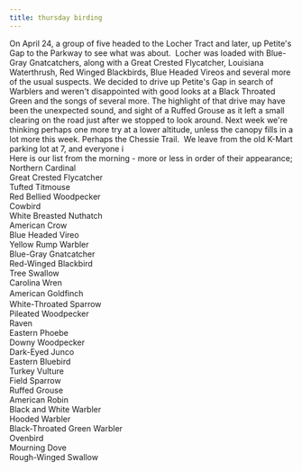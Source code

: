 ```yaml
---
title: thursday birding
---
```

<div class="paragraph" style="text-align:left;">On April 24, a group of five headed to the Locher Tract and later, up Petite's Gap to the Parkway to see what was about. &nbsp;Locher was loaded with Blue-Gray Gnatcatchers, along with a Great Crested Flycatcher, Louisiana Waterthrush, Red Winged Blackbirds, Blue Headed Vireos and several more of the usual suspects. We decided to drive up Petite's Gap in search of Warblers and weren't disappointed with good looks at a Black Throated Green and the songs of several more. The highlight of that drive may have been the unexpected sound, and sight of a Ruffed Grouse as it left a small clearing on the road just after we stopped to look around. Next week we're thinking perhaps one more try at a lower altitude, unless the canopy fills in a lot more this week. Perhaps the Chessie Trail. &nbsp;We leave from the old K-Mart parking lot at 7, and everyone i<div>Here is our list from the morning - more or less in order of their appearance;</div><div>Northern Cardinal</div><div>Great Crested Flycatcher&nbsp;</div><div>Tufted Titmouse</div><div>Red Bellied Woodpecker</div><div>Cowbird</div><div>White Breasted Nuthatch</div><div>American Crow</div><div>Blue Headed Vireo</div><div>Yellow Rump Warbler</div><div>Blue-Gray Gnatcatcher</div><div>Red-Winged Blackbird</div><div>Tree Swallow</div><div>Carolina Wren</div><div><span style="font-size: 1em; line-height: 1.5;">American Goldfinch</span></div><div>White-Throated Sparrow</div><div>Pileated Woodpecker</div><div>Raven</div><div>Eastern Phoebe</div><div>Downy Woodpecker</div><div>Dark-Eyed Junco</div><div>Eastern Bluebird</div><div>Turkey Vulture</div><div>Field Sparrow</div><div>Ruffed Grouse</div><div>American Robin</div><div>Black and White Warbler</div><div>Hooded Warbler</div><div>Black-Throated Green Warbler</div><div>Ovenbird</div><div>Mourning Dove</div><div>Rough-Winged Swallow</div><div><br></div></div>
